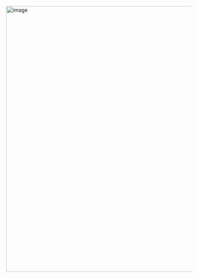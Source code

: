 <img width="719" alt="image" src="https://github.com/yassermoha001/Portfolio-Yasse-Mohamud/assets/165405109/5d250f78-7377-4ce5-9de5-d96663cd4147">
